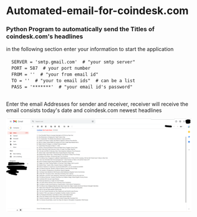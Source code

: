 # Automated-email-for-coindesk.com
<h3> Python Program to automatically send the Titles of coindesk.com's headlines </h3>
<p>
  <a> in the following section enter your information to start the application </a> <br>
  <code>
  SERVER = 'smtp.gmail.com'  # "your smtp server" 
  PORT = 587  # your port number 
  FROM = ''  # "your from email id" 
  TO = ''  # "your to email ids"  # can be a list 
  PASS = '*******'  # "your email id's password" 
  </code> <br>
</p>

<p>       Enter the email Addresses for sender and receiver, receiver will receive the email consists today's date and coindesk.com newest headlines </p>
<img src="demoofauto.png" alt="demo">

